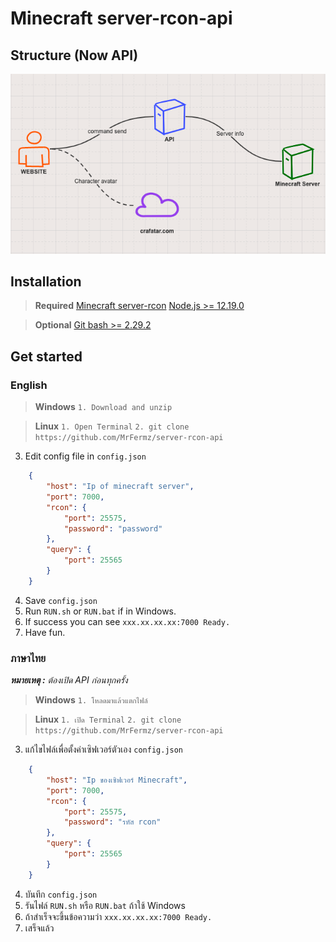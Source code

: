 # Minecraft server-rcon-api

## Structure (Now API)
![alt text](/assets/api-structure.png)

## Installation
>**Required**
>[Minecraft server-rcon](https://github.com/MrFermz/server-rcon)
>[Node.js >= 12.19.0](https://nodejs.org/en/download/)

>**Optional**
>[Git bash >= 2.29.2](https://git-scm.com/downloads)

## Get started
### English

>**Windows**
`1. Download and unzip`

>**Linux**
`1. Open Terminal`
`2. git clone https://github.com/MrFermz/server-rcon-api`
3. Edit config file in `config.json`
``` json
    {
        "host": "Ip of minecraft server",
        "port": 7000,
        "rcon": {
            "port": 25575,
            "password": "password"
        },
        "query": {
            "port": 25565
        }
    }
```
4. Save `config.json`
5. Run `RUN.sh` or `RUN.bat` if in Windows.
6. If success you can see `xxx.xx.xx.xx:7000 Ready.`
7. Have fun.

### ภาษาไทย
_**หมายเหตุ :** ต้องเปิด API ก่อนทุกครั้ง_

>**Windows**
`1. โหลดมาแล้วแตกไฟล์`

>**Linux**
`1. เปิด Terminal`
`2. git clone https://github.com/MrFermz/server-rcon-api`
3. แก้ไขไฟล์เพื่อตั้งค่าเซิฟเวอร์ตัวเอง `config.json`
``` json
    {
        "host": "Ip ของเซิฟเวอร์ Minecraft",
        "port": 7000,
        "rcon": {
            "port": 25575,
            "password": "รหัส rcon"
        },
        "query": {
            "port": 25565
        }
    }
```
4. บันทึก `config.json`
5. รันไฟล์ `RUN.sh` หรือ `RUN.bat` ถ้าใช้ Windows
6. ถ้าสำเร็จจะขึ้นข้อความว่า `xxx.xx.xx.xx:7000 Ready.`
7. เสร็จแล้ว